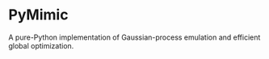 # PyMimic

A pure-Python implementation of Gaussian-process emulation and efficient
global optimization.

